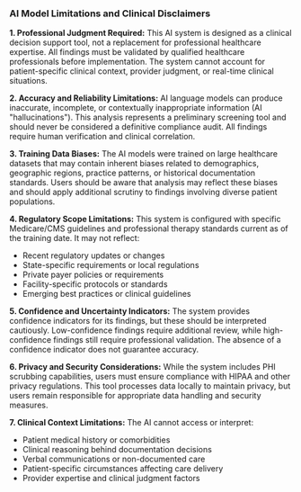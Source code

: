 ### AI Model Limitations and Clinical Disclaimers

**1. Professional Judgment Required:**
This AI system is designed as a clinical decision support tool, not a replacement for professional healthcare expertise. All findings must be validated by qualified healthcare professionals before implementation. The system cannot account for patient-specific clinical context, provider judgment, or real-time clinical situations.

**2. Accuracy and Reliability Limitations:**
AI language models can produce inaccurate, incomplete, or contextually inappropriate information (AI "hallucinations"). This analysis represents a preliminary screening tool and should never be considered a definitive compliance audit. All findings require human verification and clinical correlation.

**3. Training Data Biases:**
The AI models were trained on large healthcare datasets that may contain inherent biases related to demographics, geographic regions, practice patterns, or historical documentation standards. Users should be aware that analysis may reflect these biases and should apply additional scrutiny to findings involving diverse patient populations.

**4. Regulatory Scope Limitations:**
This system is configured with specific Medicare/CMS guidelines and professional therapy standards current as of the training date. It may not reflect:
- Recent regulatory updates or changes
- State-specific requirements or local regulations
- Private payer policies or requirements
- Facility-specific protocols or standards
- Emerging best practices or clinical guidelines

**5. Confidence and Uncertainty Indicators:**
The system provides confidence indicators for its findings, but these should be interpreted cautiously. Low-confidence findings require additional review, while high-confidence findings still require professional validation. The absence of a confidence indicator does not guarantee accuracy.

**6. Privacy and Security Considerations:**
While the system includes PHI scrubbing capabilities, users must ensure compliance with HIPAA and other privacy regulations. This tool processes data locally to maintain privacy, but users remain responsible for appropriate data handling and security measures.

**7. Clinical Context Limitations:**
The AI cannot access or interpret:
- Patient medical history or comorbidities
- Clinical reasoning behind documentation decisions
- Verbal communications or non-documented care
- Patient-specific circumstances affecting care delivery
- Provider expertise and clinical judgment factors
